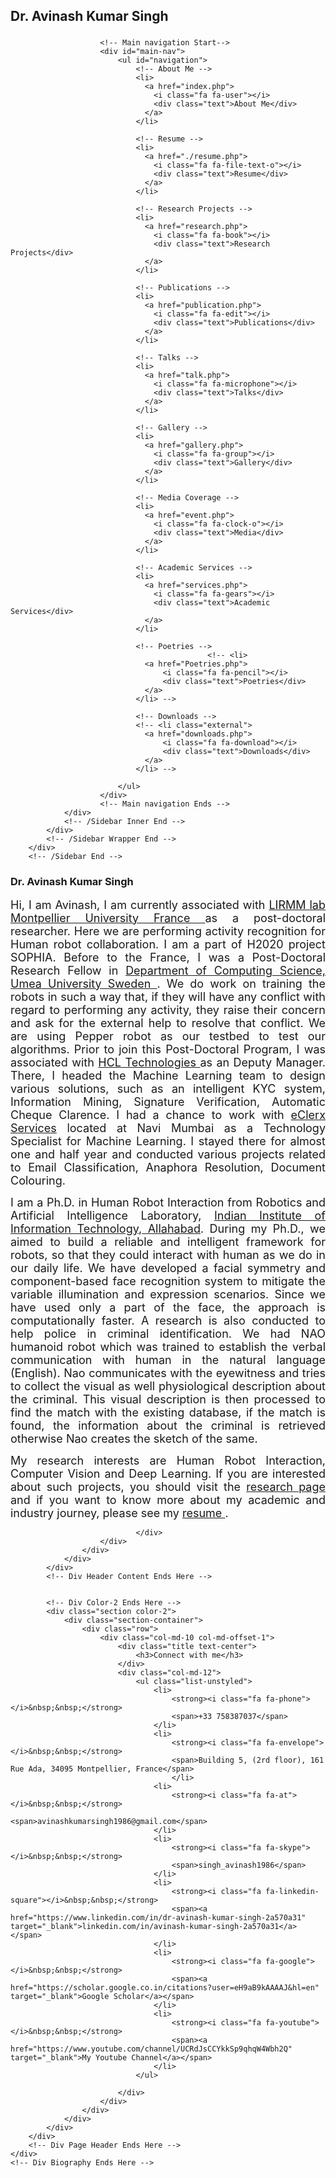 <!DOCTYPE html>
<html lang="en">
<!-- Insert header here -->
<title>Dr. Avinash Kumar Singh - Homepage</title>
<meta http-equiv="Content-Type" content="text/html; charset=UTF-8">
<meta name="author" content="owwwlab.com">
<meta name="viewport" content="width=device-width, initial-scale=1, maximum-scale=1">

<meta name="description" content="Hi, I am Avinash Kumar Singh, currently I am a Post-Doctoral Research Fellow in Department of Mathematics and Information Technology, Umea University Sweden. We do work on training the robots in such a way that, if they will have any conflict with regard to performing any activity, they raise their concern and ask for the external help to resolve that conflict.  We are using Pepper robot as our testbed to test our algorithms. Prior to join this Post-Doctoral Program, I was associated with HCL Innovation Lab as an Deputy Manager. There, I headed the Machine Learning team to design various solutions, such as an intelligent KYC system, Information Mining, Signature Verification, Automatic Cheque Clarence. I had a chance to work with eClerx Services located at Navi Mumbai as a Technology Specialist for Machine Learning. I stayed there for almost one and half year and conducted various projects related to Email Classification, Anaphora Resolution, Document Colouring. 
I am a Ph.D. in Human Robot Interaction from Robotics and Artificial Intelligence Laboratory, Indian Institute of Information Technology, Allahabad. During my Ph.D., we aimed to build a reliable and intelligent framework for robots, so that they could interact with human as we do in our daily life. We have developed a facial symmetry and component-based face recognition system to mitigate the variable illumination and expression scenarios. Since we have used only a part of the face, the approach is computationally faster. A research is also conducted to help police in criminal identification. We had NAO humanoid robot which was trained to establish the verbal communication with human in the natural language (English). Nao communicates with the eyewitness and tries to collect the visual as well physiological description about the criminal. This visual description is then processed to find the match with the existing database, if the match is found, the information about the criminal is retrieved otherwise Nao creates the sketch of the same. 
My research focus on Human Robot Interaction, Computer Vision and Deep Learning. If you are interested about such projects, you should visit the research page.
" />
<meta name="keywords" content="
Hi, I am Avinash Kumar Singh, currently I am a Post-Doctoral Research Fellow in Department of Mathematics and Information Technology, Umea University Sweden. We do work on training the robots in such a way that, if they will have any conflict with regard to performing any activity, they raise their concern and ask for the external help to resolve that conflict.  We are using Pepper robot as our testbed to test our algorithms. Prior to join this Post-Doctoral Program, I was associated with HCL Innovation Lab as an Deputy Manager. There, I headed the Machine Learning team to design various solutions, such as an intelligent KYC system, Information Mining, Signature Verification, Automatic Cheque Clarence. I had a chance to work with eClerx Services located at Navi Mumbai as a Technology Specialist for Machine Learning. I stayed there for almost one and half year and conducted various projects related to Email Classification, Anaphora Resolution, Document Colouring. 
I am a Ph.D. in Human Robot Interaction from Robotics and Artificial Intelligence Laboratory, Indian Institute of Information Technology, Allahabad. During my Ph.D., we aimed to build a reliable and intelligent framework for robots, so that they could interact with human as we do in our daily life. We have developed a facial symmetry and component-based face recognition system to mitigate the variable illumination and expression scenarios. Since we have used only a part of the face, the approach is computationally faster. A research is also conducted to help police in criminal identification. We had NAO humanoid robot which was trained to establish the verbal communication with human in the natural language (English). Nao communicates with the eyewitness and tries to collect the visual as well physiological description about the criminal. This visual description is then processed to find the match with the existing database, if the match is found, the information about the criminal is retrieved otherwise Nao creates the sketch of the same. 
My research focus on Human Robot Interaction, Computer Vision and Deep Learning. If you are interested about such projects, you should visit the research page.
" />

<link rel="shortcut icon" type="image/gif" href="img/personal/favicon.gif">

<link rel="stylesheet" href="css/bootstrap.css">
<link rel="stylesheet" href="css/font-awesome.min.css">
<link rel="stylesheet" href="css/perfect-scrollbar-0.4.5.min.css">
<link rel="stylesheet" href="css/magnific-popup.css">
<link rel="stylesheet" href="css/style.css">
<link id="theme-style" rel="stylesheet" href="css/styles/default.css">

<script type="text/javascript" src="js/jquery-1.11.3.min.js"></script>
<script type="text/javascript" src="js/TweenMax.min.js"></script>
<script type="text/javascript" src="js/jquery.touchSwipe.min.js"></script>
<script type="text/javascript" src="js/jquery.carouFredSel-6.2.1-packed.js"></script>
<script type="text/javascript" src="js/modernizr.custom.63321.js"></script>
<script type="text/javascript" src="js/jquery.dropdownit.js"></script>
<script type="text/javascript" src="js/ScrollToPlugin.min.js"></script>
<script type="text/javascript" src="js/bootstrap.min.js"></script>
<script type="text/javascript" src="js/jquery.mixitup.min.js"></script>
<script type="text/javascript" src="js/masonry.min.js"></script>
<script type="text/javascript" src="js/perfect-scrollbar-0.4.5.with-mousewheel.min.js"></script>
<script type="text/javascript" src="js/jquery.nicescroll.min.js"></script>
<script type="text/javascript" src="js/magnific-popup.js"></script>
<script type="text/javascript" src="js/custom.js"></script>

</head>
<body>
<!-- /Wrapper Start -->
<div id="wrapper">
    <a href="#sidebar" class="mobilemenu"><i class="fa fa-reorder"></i></a>
        <!-- /Sidebar Start -->
        <div id="sidebar">
            <!-- /Sidebar Wrapper Start -->
            <div id="sidebar-wrapper">
                <!-- /Sidebar Inner Start -->
                <div id="sidebar-inner">
                        <!-- /Profile/logo section Start-->
                        <div id="profile" class="clearfix">
                        <div class="portrate hidden-xs"></div>
                        <!-- /Title Start -->
                        <div class="title">
                            <h2>Dr. Avinash Kumar Singh</h2>
                            <h3> </h3>
                        </div>
                        <!-- /Title End -->
                        </div>
                        <!-- /Profile/logo End-->

                        <!-- Main navigation Start-->
                        <div id="main-nav">
                            <ul id="navigation">
                                <!-- About Me -->
                                <li>
                                  <a href="index.php">
                                    <i class="fa fa-user"></i>
                                    <div class="text">About Me</div>
                                  </a>
                                </li>

                                <!-- Resume -->
                                <li>
                                  <a href="./resume.php">
                                    <i class="fa fa-file-text-o"></i>
                                    <div class="text">Resume</div>
                                  </a>
                                </li>

                                <!-- Research Projects -->
                                <li>
                                  <a href="research.php">
                                    <i class="fa fa-book"></i>
                                    <div class="text">Research Projects</div>
                                  </a>
                                </li>

                                <!-- Publications -->
                                <li>
                                  <a href="publication.php">
                                    <i class="fa fa-edit"></i>
                                    <div class="text">Publications</div>
                                  </a>
                                </li>

                                <!-- Talks -->
                                <li>
                                  <a href="talk.php">
                                    <i class="fa fa-microphone"></i>
                                    <div class="text">Talks</div>
                                  </a>
                                </li>

                                <!-- Gallery -->
                                <li>
                                  <a href="gallery.php">
                                    <i class="fa fa-group"></i>
                                    <div class="text">Gallery</div>
                                  </a>
                                </li>

                                <!-- Media Coverage -->
                                <li>
                                  <a href="event.php">
                                    <i class="fa fa-clock-o"></i>
                                    <div class="text">Media</div>
                                  </a>
                                </li>

                                <!-- Academic Services -->
                                <li>
                                  <a href="services.php">
                                    <i class="fa fa-gears"></i>
                                    <div class="text">Academic Services</div>
                                  </a>
                                </li>

                                <!-- Poetries -->
								                <!-- <li>
                                  <a href="Poetries.php">
                                      <i class="fa fa-pencil"></i>
                                      <div class="text">Poetries</div>
                                  </a>
                                </li> -->

                                <!-- Downloads -->
                                <!-- <li class="external">
                                  <a href="downloads.php">
                                      <i class="fa fa-download"></i>
                                      <div class="text">Downloads</div>
                                  </a>
                                </li> -->

                            </ul>
                        </div>
                        <!-- Main navigation Ends -->
                </div>
                <!-- /Sidebar Inner End -->
            </div>
            <!-- /Sidebar Wrapper End -->
        </div>
        <!-- /Sidebar End -->
</div>
<!-- /Wrapper End -->
<!-- header ends here -->
<div id="main">
    <div id="biography" class="page home" data-pos="home">
        <div class="pageheader">
            <!-- Div Header Contents Start -->
            <div class="headercontent">
                <div class="section-container">
                    <div class="row">
                        <div class="col-sm-12 visible-sm"></div>
                            <div class="clearfix visible-sm visible-xs"></div>
                            <div class="col-sm-12 col-md-12">
                                    <h3 class="title">Dr. Avinash Kumar Singh</h3>
                                        <p align="justify"><font size="4">
                                        Hi, I am Avinash, I am currently associated with <a href="https://www.lirmm.fr/">LIRMM lab Montpellier University France </a>as a post-doctoral researcher. 
                                        Here we are performing activity recognition for Human robot collaboration. I am a part of H2020 project SOPHIA.
                                        Before to the France, I was a Post-Doctoral Research Fellow in <a href="https://www.umu.se/en/">Department of Computing Science, Umea University Sweden </a>.
                                        We do work on training the robots in such a way that, if they will have any conflict with regard to performing any activity, they raise their concern and ask
                                         for the external help to resolve that conflict.  We are using Pepper robot as our testbed to test our algorithms. Prior to join this Post-Doctoral Program, 
                                         I was associated with <a href="https://www.hcltech.com/">HCL Technologies </a> as an Deputy Manager. There, I headed the Machine Learning team to design various solutions, such as an intelligent 
                                         KYC system, Information Mining, Signature Verification, Automatic Cheque Clarence. I had a chance to work with <a href="https://eclerx.com/">eClerx Services</a> located at Navi Mumbai as a 
                                         Technology Specialist for Machine Learning. I stayed there for almost one and half year and conducted various projects related to Email Classification, 
                                         Anaphora Resolution, Document Colouring. 
                                        </font></p>
                                        <p align="justify"><font size="4">
                                        I am a Ph.D. in Human Robot Interaction from Robotics and Artificial Intelligence Laboratory, <a href="https://www.iiita.ac.in/">Indian Institute of Information 
                                        Technology, Allahabad</a>. During my Ph.D., we aimed to build a reliable and intelligent framework for robots, so that they could 
                                        interact with human as we do in our daily life. We have developed a facial symmetry and component-based face recognition system 
                                        to mitigate the variable illumination and expression scenarios. Since we have used only a part of the face, the approach is 
                                        computationally faster. A research is also conducted to help police in criminal identification. We had NAO humanoid robot 
                                        which was trained to establish the verbal communication with human in the natural language (English). Nao communicates with 
                                        the eyewitness and tries to collect the visual as well physiological description about the criminal. This visual description 
                                        is then processed to find the match with the existing database, if the match is found, the information about the criminal is 
                                        retrieved otherwise Nao creates the sketch of the same. 
                                        </font></p>
                                        <p align="justify"><font size="4">
                                        My research interests are Human Robot Interaction, Computer Vision and Deep Learning. If you are interested about such projects, you 
                                        should visit the <a href="./research.php" target="_blank">research page</a> and if you want to know more about my academic and industry journey, please see my <a href="./resume.php" target="_blank"> resume </a>.
                                        </font></p>	
                                        
                                </div>
                        </div>
                    </div>
                </div>
            </div>
            <!-- Div Header Content Ends Here -->


            <!-- Div Color-2 Ends Here -->
            <div class="section color-2">
                <div class="section-container">
                    <div class="row">
                        <div class="col-md-10 col-md-offset-1">
                            <div class="title text-center">
                                <h3>Connect with me</h3>
                            </div>
                            <div class="col-md-12">
                                <ul class="list-unstyled">
                                    <li>
                                        <strong><i class="fa fa-phone"></i>&nbsp;&nbsp;</strong>
                                        <span>+33 758387037</span>
                                    </li>
                                    <li>
                                        <strong><i class="fa fa-envelope"></i>&nbsp;&nbsp;</strong>
                                        <span>Building 5, (2rd floor), 161 Rue Ada, 34095 Montpellier, France</span>
                                        </li>
                                    <li>
                                        <strong><i class="fa fa-at"></i>&nbsp;&nbsp;</strong>
                                        <span>avinashkumarsingh1986@gmail.com</span>
                                    </li>
                                    <li>
                                        <strong><i class="fa fa-skype"></i>&nbsp;&nbsp;</strong>
                                        <span>singh_avinash1986</span>
                                    </li>
                                    <li>
                                        <strong><i class="fa fa-linkedin-square"></i>&nbsp;&nbsp;</strong>
                                        <span><a href="https://www.linkedin.com/in/dr-avinash-kumar-singh-2a570a31" target="_blank">linkedin.com/in/avinash-kumar-singh-2a570a31</a></span>
                                    </li>
                                    <li>
                                        <strong><i class="fa fa-google"></i>&nbsp;&nbsp;</strong>
                                        <span><a href="https://scholar.google.co.in/citations?user=eH9aB9kAAAAJ&hl=en" target="_blank">Google Scholar</a></span>
                                    </li>
                                    <li>
                                        <strong><i class="fa fa-youtube"></i>&nbsp;&nbsp;</strong>
                                        <span><a href="https://www.youtube.com/channel/UCRdJsCCYkkSp9qhqW4Wbh2Q" target="_blank">My Youtube Channel</a></span>
                                    </li>
                                </ul>
    
                            </div>
                        </div>
                    </div>
                </div>
            </div>
        </div>
        <!-- Div Page Header Ends Here -->
    </div>
    <!-- Div Biography Ends Here -->
</div>
<!-- Div main ENds Here -->
</body>

</html>

